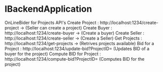 # IBackendApplication
OnLineBider for Projects 
API's
Create Project : http://localhost:1234/create-project ->  (Seller can create a project) 
Create Buyer :  http://localhost:1234/create-buyer ->  (Create a buyer) 
Create Seller : http://localhost:1234/create-seller -> (Create a Seller) 
Get Projects : http://localhost:1234/get-projects -> (Retrives projects available)
Bid for a Project : http://localhost:1234/update-bid?ProjectID=<id> (Updates BID of a buyer for the project)
Compute BID for Project : http://localhost:1234/compute-bid?ProjectID=<id> (Computes BID for the project)


